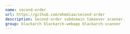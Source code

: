 ```yaml
---
name: second-order
url: https://github.com/mhmdiaa/second-order
description: Second-order subdomain takeover scanner.
group: blackarch blackarch-webapp blackarch-scanner
---
```

